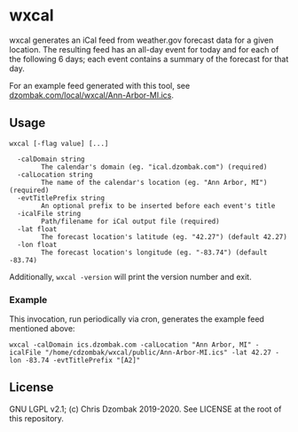 # wxcal

wxcal generates an iCal feed from weather.gov forecast data for a given location. The resulting feed has an all-day event for today and for each of the following 6 days; each event contains a summary of the forecast for that day.

For an example feed generated with this tool, see [dzombak.com/local/wxcal/Ann-Arbor-MI.ics](https://www.dzombak.com/local/wxcal/Ann-Arbor-MI.ics).

## Usage

```
wxcal [-flag value] [...]

  -calDomain string
    	The calendar's domain (eg. "ical.dzombak.com") (required)
  -calLocation string
    	The name of the calendar's location (eg. "Ann Arbor, MI") (required)
  -evtTitlePrefix string
    	An optional prefix to be inserted before each event's title
  -icalFile string
    	Path/filename for iCal output file (required)
  -lat float
    	The forecast location's latitude (eg. "42.27") (default 42.27)
  -lon float
    	The forecast location's longitude (eg. "-83.74") (default -83.74)
```

Additionally, `wxcal -version` will print the version number and exit.

### Example

This invocation, run periodically via cron, generates the example feed mentioned above:

```
wxcal -calDomain ics.dzombak.com -calLocation "Ann Arbor, MI" -icalFile "/home/cdzombak/wxcal/public/Ann-Arbor-MI.ics" -lat 42.27 -lon -83.74 -evtTitlePrefix "[A2]"
```

## License

GNU LGPL v2.1; (c) Chris Dzombak 2019-2020. See LICENSE at the root of this repository.
